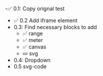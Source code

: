 -✅  0.1: Copy orignal test
- ✅  0.2 Add iframe element
- 0.3: Find necessary blocks to add
    - ✅ range
    - ✅ meter
    - ✅ canvas
    - 💤 svg
- 0.4: Dropdown
- 0.5 svg-code
